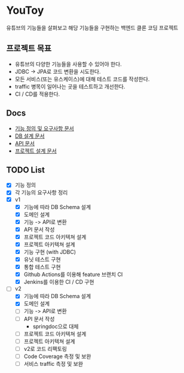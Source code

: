 # YouToy

유튜브의 기능들을 살펴보고 해당 기능들을 구현하는 백엔드 클론 코딩 프로젝트 

## 프로젝트 목표
- 유튜브의 다양한 기능들을 사용할 수 있어야 한다.
- JDBC -> JPA로 코드 변환을 시도한다.
- 모든 서비스(또는 유스케이스)에 대해 테스트 코드를 작성한다.
- traffic 병목이 일어나는 곳을 테스트하고 개선한다.
- CI / CD를 적용한다.

## Docs
- [기능 정의 및 요구사항 문서](https://docs.google.com/document/d/1sMbos1mO1ZlB-pdBMWV12LEvUoQh_Z_zk3CZ9Kc4q9c/edit?usp=sharing)
- [DB 설계 문서](https://www.erdcloud.com/d/AzgFHAhWiGxRnam4k)
- [API 문서]()
- [프로젝트 설계 문서]()

## TODO List
- [x] 기능 정의
- [x] 각 기능의 요구사항 정리
- [x] v1
  - [x] 기능에 따라 DB Schema 설계
  - [x] 도메인 설계
  - [x] 기능 -> API로 변환
  - [x] API 문서 작성
  - [x] 프로젝트 코드 아키텍쳐 설계
  - [x] 프로젝트 아키텍쳐 설계
  - [x] 기능 구현 (with JDBC)
  - [x] 유닛 테스트 구현
  - [x] 통합 테스트 구현
  - [x] Github Actions를 이용해 feature 브랜치 CI
  - [x] Jenkins를 이용한 CI / CD 구현
- [ ] v2
  - [x] 기능에 따라 DB Schema 설계
  - [x] 도메인 설계
  - [ ] 기능 -> API로 변환
  - [ ] API 문서 작성
    - springdoc으로 대체
  - [ ] 프로젝트 코드 아키텍쳐 설계
  - [ ] 프로젝트 아키텍쳐 설계
  - [ ] v2로 코드 리팩토링
  - [ ] Code Coverage 측정 및 보완
  - [ ] 서비스 traffic 측정 및 보완